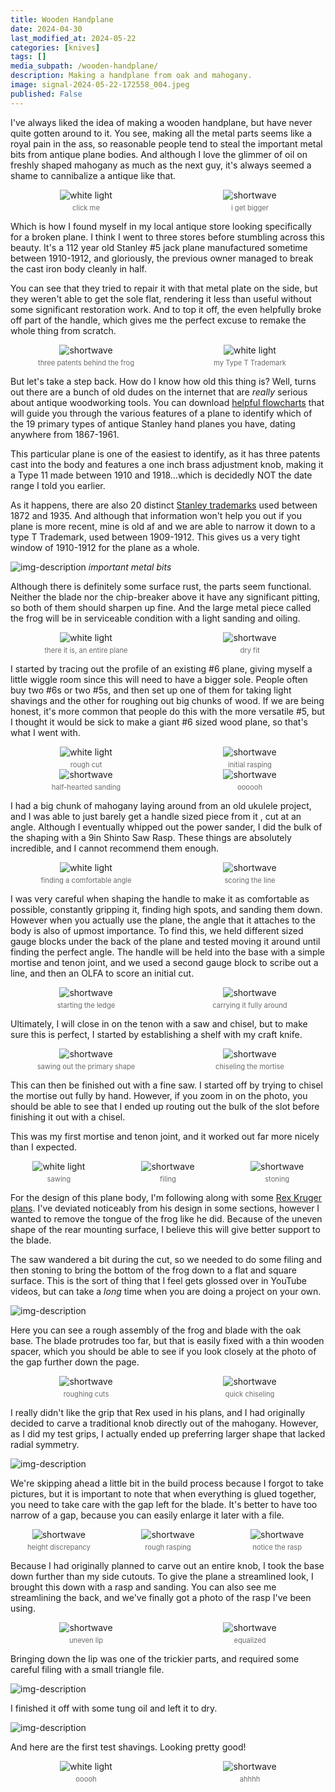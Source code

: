 ```yaml
---
title: Wooden Handplane
date: 2024-04-30
last_modified_at: 2024-05-22
categories: [knives]
tags: []
media_subpath: /wooden-handplane/
description: Making a handplane from oak and mahogany.
image: signal-2024-05-22-172558_004.jpeg
published: False
---
```


<style>
    .grid-2x2 {
        display: grid;
        grid-template-columns: 1fr 1fr;
        grid-template-rows: auto auto;
        column-gap: 20px; /* Keep horizontal gap */
        justify-items: center;
    }
    .grid-3x2 {
        display: grid;
        grid-template-columns: 1fr 1fr 1fr;
        grid-template-rows: auto auto;
        column-gap: 20px; /* Keep horizontal gap */
        justify-items: center;
    }
    .grid-container {
        justify-items: center;
    }
    .grid-container > div {
        display: flex;
        flex-direction: column;
        align-items: center;
        height: 100%; /* Ensure the div takes full height of the grid cell */
        justify-content: flex-end; /* Align items to the bottom */
    }
    .grid-container img {
        width: auto;
        max-width: 100%;
        height: auto;
        object-fit: cover;
        display: block;
        margin-bottom: 5px; /* Small margin to separate the image and caption */
    }
    .grid-container .caption em {
        display: block;
        text-align: center;
        font-style: normal;
        font-size: 80%;
        padding: 0;
        color: #6d6c6c;
    }
</style>

I've always liked the idea of making a wooden handplane, but have never quite gotten around to it. You see, making all the metal parts seems like a royal pain in the ass, so reasonable people tend to steal the important metal bits from antique plane bodies. And although I love the glimmer of oil on freshly shaped mahogany as much as the next guy, it's always seemed a shame to cannibalize a antique like that.

<div class="grid-container grid-2x2">
    <div>
        <img src="20240420_185315.jpg" alt="white light">
    </div>
    <div>
        <img src="20240430_185813.jpg" alt="shortwave">
    </div>
    <div class="caption">
        <em>click me</em>
    </div>
    <div class="caption">
        <em>i get bigger</em>
    </div>
</div>

Which is how I found myself in my local antique store looking specifically for a broken plane. I think I went to three stores before stumbling across this beauty. It's a 112 year old Stanley #5 jack plane manufactured sometime between 1910-1912, and gloriously, the previous owner managed to break the cast iron body cleanly in half. 

You can see that they tried to repair it with that metal plate on the side, but they weren't able to get the sole flat, rendering it less than useful without some significant restoration work. And to top it off, the even helpfully broke off part of the handle, which gives me the perfect excuse to remake the whole thing from scratch.

<div class="grid-container grid-2x2">
    <div>
        <img src="signal-2024-05-24-212738_002.jpeg" alt="shortwave">
    </div>
    <div>
        <img src="signal-2024-05-20-193343_002.jpeg" alt="white light">
    </div>
    <div class="caption">
        <em>three patents behind the frog</em>
    </div>
    <div class="caption">
        <em>my Type T Trademark</em>
    </div>
</div>


But let's take a step back. How do I know how old this thing is? Well, turns out there are a bunch of old dudes on the internet that are _really_ serious about antique woodworking tools. You can download [helpful flowcharts](https://woodandshop.com/wp-content/uploads/2021/01/stanley-bailey-handplane-type-study-flow-chart-2021.pdf) that will guide you through the various features of a plane to identify which of the 19 primary types of antique Stanley hand planes you have, dating anywhere from 1867-1961. 

This particular plane is one of the easiest to identify, as it has three patents cast into the body and features a one inch brass adjustment knob, making it a Type 11 made between 1910 and 1918...which is decidedly NOT the date range I told you earlier.

As it happens, there are also 20 distinct [Stanley trademarks](https://virginiatoolworks.com/2015/02/16/stanley-trademark-stamps/) used between 1872 and 1935. And although that information won't help you out if you plane is more recent, mine is old af and we are able to narrow it down to a type T Trademark, used between 1909-1912. This gives us a very tight window of 1910-1912 for the plane as a whole.


![img-description](20240420_194523.jpg)
_important metal bits_

Although there is definitely some surface rust, the parts seem functional. Neither the blade nor the chip-breaker above it have any significant pitting, so both of them should sharpen up fine. And the large metal piece called the frog will be in serviceable condition with a light sanding and oiling. 

<div class="grid-container grid-2x2">
    <div>
        <img src="20240420_203449.jpg" alt="white light">
    </div>
    <div>
        <img src="20240420_203948.jpg" alt="shortwave">
    </div>
    <div class="caption">
        <em>there it is, an entire plane</em>
    </div>
    <div class="caption">
        <em>dry fit</em>
    </div>
</div>

I started by tracing out the profile of an existing #6 plane, giving myself a little wiggle room since this will need to have a bigger sole. People often buy two #6s or two #5s, and then set up one of them for taking light shavings and the other for roughing out big chunks of wood. If we are being honest, it's more common that people do this with the more versatile #5, but I thought it would be sick to make a giant #6 sized wood plane, so that's what I went with.



<div class="grid-container grid-2x2">
    <div>
        <img src="20240420_223625.jpg" alt="white light">
    </div>
    <div>
        <img src="20240420_230114.jpg" alt="shortwave">
    </div>
    <div class="caption">
        <em>rough cut</em>
    </div>
    <div class="caption">
        <em>initial rasping</em>
    </div>
</div>

<div class="grid-container grid-2x2">
    <div>
        <img src="20240421_111424.jpg" alt="shortwave">
    </div>
    <div>
        <img src="20240421_113350.jpg" alt="shortwave">
    </div>
    <div class="caption">
        <em>half-hearted sanding</em>
    </div>
    <div class="caption">
        <em>oooooh</em>
    </div>
</div>
 
I had a big chunk of mahogany laying around from an old ukulele project, and I was able to just barely get a handle sized piece from it , cut at an angle. Although I eventually whipped out the power sander, I did the bulk of the shaping with a 9in Shinto Saw Rasp. These things are absolutely incredible, and I cannot recommend them enough. 

<div class="grid-container grid-2x2">
    <div>
        <img src="cropped.jpg" alt="white light">
    </div>
    <div>
        <img src="20240421_151630.jpg" alt="shortwave">
    </div>
    <div class="caption">
        <em>finding a comfortable angle</em>
    </div>
    <div class="caption">
        <em>scoring the line</em>
    </div>
</div>

I was very careful when shaping the handle to make it as comfortable as possible, constantly gripping it, finding high spots, and sanding them down. However when you actually use the plane, the angle that it attaches to the body is also of upmost importance. To find this, we held different sized gauge blocks under the back of the plane and tested moving it around until finding the perfect angle. The handle will be held into the base with a simple mortise and tenon joint, and we used a second gauge block to scribe out a line, and then an OLFA to score an initial cut. 

<div class="grid-container grid-2x2">
    <div>
        <img src="20240421_152454.jpg" alt="shortwave">
    </div>
    <div>
        <img src="20240421_160910.jpg" alt="shortwave">
    </div>
    <div class="caption">
        <em>starting the ledge</em>
    </div>
    <div class="caption">
        <em>carrying it fully around</em>
    </div>
</div>

Ultimately, I will close in on the tenon with a saw and chisel, but to make sure this is perfect, I started by establishing a shelf with my craft knife. 

<div class="grid-container grid-2x2">
    <div>
        <img src="20240423_184557.jpg" alt="shortwave">
    </div>
    <div>
        <img src="20240423_214428.jpg" alt="shortwave">
    </div>
    <div class="caption">
        <em>sawing out the primary shape</em>
    </div>
    <div class="caption">
        <em>chiseling the mortise</em>
    </div>
</div>

This can then be finished out with a fine saw. I started off by trying to chisel the mortise out fully by hand. However, if you zoom in on the photo, you should be able to see that I ended up routing out the bulk of the slot before finishing it out with a chisel. 

This was my first mortise and tenon joint, and it worked out far more nicely than I expected.

<div class="grid-container grid-3x2">
    <div>
        <img src="20240420_210025.jpg" alt="white light">
    </div>
    <div>
        <img src="20240420_211950.jpg" alt="shortwave">
    </div>
    <div>
        <img src="20240421_130814.jpg" alt="shortwave">
    </div>
    <div class="caption">
        <em>sawing</em>
    </div>
    <div class="caption">
        <em>filing</em>
    </div>
    <div class="caption">
        <em>stoning</em>
    </div>
</div>

For the design of this plane body, I'm following along with some [Rex Kruger plans](https://www.rexkrueger.com/store/p/plans-adjustable-jointer-plane). I've deviated noticeably from his design in some sections, however I wanted to remove the tongue of the frog like he did. Because of the uneven shape of the rear mounting surface, I believe this will give better support to the blade.

The saw wandered a bit during the cut, so we needed to do some filing and then stoning to bring the bottom of the frog down to a flat and square surface. This is the sort of thing that I feel gets glossed over in YouTube videos, but can take a _long_ time when you are doing a project on your own.

![img-description](20240421_145921.jpg)

Here you can see a rough assembly of the frog and blade with the oak base. The blade protrudes too far, but that is easily fixed with a thin wooden spacer, which you should be able to see if you look closely at the photo of the gap further down the page.


<div class="grid-container grid-2x2">
    <div>
        <img src="20240424_203332.jpg" alt="shortwave">
    </div>
    <div>
        <img src="20240424_204146.jpg" alt="shortwave">
    </div>
    <div class="caption">
        <em>roughing cuts</em>
    </div>
    <div class="caption">
        <em>quick chiseling</em>
    </div>
</div>

I really didn't like the grip that Rex used in his plans, and I had originally decided to carve a traditional knob directly out of the mahogany. However, as I did my test grips, I actually ended up preferring larger shape that lacked radial symmetry.  

![img-description](signal-2024-05-20-193356_002.jpeg)

We're skipping ahead a little bit in the build process because I forgot to take pictures, but it is important to note that when everything is glued together, you need to take care with the gap left for the blade. It's better to have too narrow of a gap, because you can easily enlarge it later with a file.


<div class="grid-container grid-3x2">
    <div>
        <img src="20240430_165539.jpg" alt="shortwave">
    </div>
    <div>
        <img src="20240430_170340.jpg" alt="shortwave">
    </div>
    <div>
        <img src="20240430_165611.jpg" alt="shortwave">
    </div>
    <div class="caption">
        <em>height discrepancy</em>
    </div>
    <div class="caption">
        <em>rough rasping</em>
    </div>
    <div class="caption">
        <em>notice the rasp</em>
    </div>
</div>

Because I had originally planned to carve out an entire knob, I took the base down further than my side cutouts. To give the plane a streamlined look, I brought this down with a rasp and sanding. You can also see me streamlining the back, and we've finally got a photo of the rasp I've been using.

<div class="grid-container grid-2x2">
    <div>
        <img src="20240430_171640.jpg" alt="shortwave">
    </div>
    <div>
        <img src="20240430_183719.jpg" alt="shortwave">
    </div>
    <div class="caption">
        <em>uneven lip</em>
    </div>
    <div class="caption">
        <em>equalized</em>
    </div>
</div>

Bringing down the lip was one of the trickier parts, and required some careful filing with a small triangle file.

![img-description](20240430_181845.jpg)

I finished it off with some tung oil and left it to dry. 


![img-description](20240420_204527.jpg)

And here are the first test shavings. Looking pretty good!


<div class="grid-container grid-2x2">
    <div>
        <img src="signal-2024-05-22-172558_002.jpeg" alt="white light">
    </div>
    <div>
        <img src="signal-2024-05-22-172558_003.jpeg" alt="shortwave">
    </div>
    <div class="caption">
        <em>ooooh</em>
    </div>
    <div class="caption">
        <em>ahhhh</em>
    </div>
</div>
<!-- 
<div class="grid-container grid-2x2">
    <div>
        <img src="signal-2024-05-22-172558_004.jpeg" alt="shortwave">
    </div>
    <div>
        <img src="signal-2024-05-22-172558_005.jpeg" alt="shortwave">
    </div>
    <div class="caption">
        <em>so</em>
    </div>
    <div class="caption">
        <em>prettty</em>
    </div>
</div> -->
